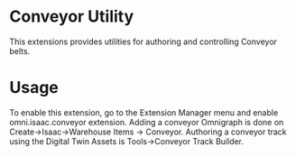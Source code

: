 # Conveyor Utility

 This extensions provides utilities for authoring and controlling Conveyor belts.
# Usage

To enable this extension, go to the Extension Manager menu and enable omni.isaac.conveyor extension. Adding a conveyor Omnigraph is done on Create->Isaac->Warehouse Items -> Conveyor. Authoring a conveyor track using the Digital Twin Assets is Tools->Conveyor Track Builder.

